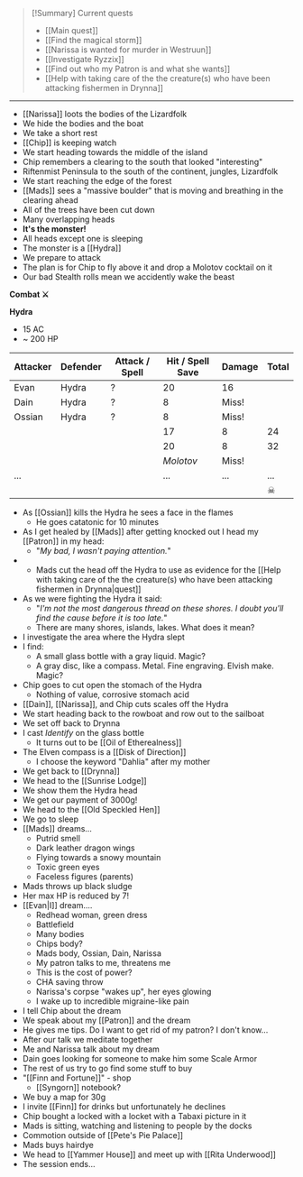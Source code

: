 > [!Summary] Current quests
> - [[Main quest]]
> - [[Find the magical storm]]
> - [[Narissa is wanted for murder in Westruun]]
> - [[Investigate Ryzzix]]
> - [[Find out who my Patron is and what she wants]]
> - [[Help with taking care of the the creature(s) who have been attacking fishermen in Drynna]]

---
- [[Narissa]] loots the bodies of the Lizardfolk
- We hide the bodies and the boat
- We take a short rest
- [[Chip]] is keeping watch
- We start heading towards the middle of the island
- Chip remembers a clearing to the south that looked "interesting"
- Riftenmist Peninsula to the south of the continent, jungles, Lizardfolk
- We start reaching the edge of the forest
- [[Mads]] sees a "massive boulder" that is moving and breathing in the clearing ahead
- All of the trees have been cut down
- Many overlapping heads
- **It's the monster!**
- All heads except one is sleeping
- The monster is a [[Hydra]]
- We prepare to attack
- The plan is for Chip to fly above it and drop a Molotov cocktail on it
- Our bad Stealth rolls mean we accidently wake the beast

**Combat ⚔**

**Hydra**
- 15 AC
- ~ 200 HP

| Attacker | Defender | Attack / Spell | Hit / Spell Save | Damage | Total |
| -------- | -------- | -------------- | ---------------- | ------ | ----- |
| Evan     | Hydra    | ?              | 20               | 16     |       |
| Dain     | Hydra    | ?              | 8                | Miss!  |       |
| Ossian   | Hydra    | ?              | 8                | Miss!  |       |
|          |          |                | 17               | 8      | 24    |
|          |          |                | 20               | 8      | 32    |
|          |          |                | *Molotov*        | Miss!  |       |
| ...      |          |                | ...              | ...    | ...   |
|          |          |                |                  |        | ☠     |
- As [[Ossian]] kills the Hydra he sees a face in the flames
	- He goes catatonic for 10 minutes
- As I get healed by [[Mads]] after getting knocked out I head my [[Patron]] in my head:
	- "*My bad, I wasn't paying attention.*"
- - Mads cut the head off the Hydra to use as evidence for the [[Help with taking care of the the creature(s) who have been attacking fishermen in Drynna|quest]]
- As we were fighting the Hydra it said:
	- "*I'm not the most dangerous thread on these shores. I doubt you'll find the cause before it is too late.*"
	- There are many shores, islands, lakes. What does it mean?
- I investigate the area where the Hydra slept
- I find:
	- A small glass bottle with a gray liquid. Magic?
	- A gray disc, like a compass. Metal. Fine engraving. Elvish make. Magic?
- Chip goes to cut open the stomach of the Hydra
	- Nothing of value, corrosive stomach acid
- [[Dain]],  [[Narissa]], and Chip cuts scales off the Hydra
- We start heading back to the rowboat and row out to the sailboat
- We set off back to Drynna
- I cast *Identify* on the glass bottle
	- It turns out to be [[Oil of Etherealness]]
- The Elven compass is a [[Disk of Direction]]
	- I choose the keyword "Dahlia" after my mother
- We get back to [[Drynna]]
- We head to the [[Sunrise Lodge]]
- We show them the Hydra head
- We get our payment of 3000g!
- We head to the [[Old Speckled Hen]]
- We go to sleep
- [[Mads]] dreams...
	- Putrid smell
	- Dark leather dragon wings
	- Flying towards a snowy mountain
	- Toxic green eyes
	- Faceless figures (parents)
- Mads throws up black sludge
- Her max HP is reduced by 7!
- [[Evan|I]] dream....
	- Redhead woman, green dress
	- Battlefield
	- Many bodies
	- Chips body?
	- Mads body, Ossian, Dain, Narissa
	- My patron talks to me, threatens me
	- This is the cost of power?
	- CHA saving throw
	- Narissa's corpse "wakes up", her eyes glowing
	- I wake up to incredible migraine-like pain
- I tell Chip about the dream
- We speak about my [[Patron]] and the dream
- He gives me tips. Do I want to get rid of my patron? I don't know...
- After our talk we meditate together
- Me and Narissa talk about my dream
- Dain goes looking for someone to make him some Scale Armor
- The rest of us try to go find some stuff to buy
- "[[Finn and Fortune]]" - shop
	- [[Syngorn]] notebook?
- We buy a map for 30g
- I invite [[Finn]] for drinks but unfortunately he declines
- Chip bought a locked with a locket with a Tabaxi picture in it
- Mads is sitting, watching and listening to people by the docks
- Commotion outside of [[Pete's Pie Palace]]
- Mads buys hairdye
- We head to [[Yammer House]] and meet up with [[Rita Underwood]]
- The session ends...
